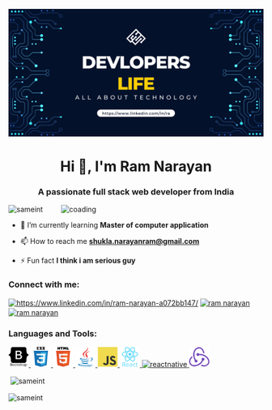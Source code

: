 ![logo](https://github.com/Sameint/Sameint/blob/main/Blue%20Yellow%20Futuristic%20Virtual%20Technology%20Blog%20Banner.png)
<h1 align="center">Hi 👋, I'm Ram Narayan</h1>
<h3 align="center">A passionate full stack web developer from India</h3>
<img align="right" alt="coading" width="400" src="https://www.iihglobal.com/wp-content/uploads/2019/02/dcsad.gif"/>
<p align="left"> <img src="https://komarev.com/ghpvc/?username=sameint&label=Profile%20views&color=0e75b6&style=flat" alt="sameint" /> </p>

- 🌱 I’m currently learning **Master of computer application**

- 📫 How to reach me **shukla.narayanram@gmail.com**

- ⚡ Fun fact **I think i am serious guy**

<h3 align="left">Connect with me:</h3>
<p align="left">
<a href="https://linkedin.com/in/https://www.linkedin.com/in/ram-narayan-a072bb147/" target="blank"><img align="center" src="https://raw.githubusercontent.com/rahuldkjain/github-profile-readme-generator/master/src/images/icons/Social/linked-in-alt.svg" alt="https://www.linkedin.com/in/ram-narayan-a072bb147/" height="30" width="40" /></a>
<a href="https://www.hackerrank.com/ram narayan" target="blank"><img align="center" src="https://raw.githubusercontent.com/rahuldkjain/github-profile-readme-generator/master/src/images/icons/Social/hackerrank.svg" alt="ram narayan" height="30" width="40" /></a>
<a href="https://www.leetcode.com/ram narayan" target="blank"><img align="center" src="https://raw.githubusercontent.com/rahuldkjain/github-profile-readme-generator/master/src/images/icons/Social/leet-code.svg" alt="ram narayan" height="30" width="40" /></a>
</p>

<h3 align="left">Languages and Tools:</h3>
<p align="left"> <a href="https://getbootstrap.com" target="_blank" rel="noreferrer"> <img src="https://raw.githubusercontent.com/devicons/devicon/master/icons/bootstrap/bootstrap-plain-wordmark.svg" alt="bootstrap" width="40" height="40"/> </a> <a href="https://www.w3schools.com/css/" target="_blank" rel="noreferrer"> <img src="https://raw.githubusercontent.com/devicons/devicon/master/icons/css3/css3-original-wordmark.svg" alt="css3" width="40" height="40"/> </a> <a href="https://www.w3.org/html/" target="_blank" rel="noreferrer"> <img src="https://raw.githubusercontent.com/devicons/devicon/master/icons/html5/html5-original-wordmark.svg" alt="html5" width="40" height="40"/> </a> <a href="https://www.java.com" target="_blank" rel="noreferrer"> <img src="https://raw.githubusercontent.com/devicons/devicon/master/icons/java/java-original.svg" alt="java" width="40" height="40"/> </a> <a href="https://developer.mozilla.org/en-US/docs/Web/JavaScript" target="_blank" rel="noreferrer"> <img src="https://raw.githubusercontent.com/devicons/devicon/master/icons/javascript/javascript-original.svg" alt="javascript" width="40" height="40"/> </a> <a href="https://reactjs.org/" target="_blank" rel="noreferrer"> <img src="https://raw.githubusercontent.com/devicons/devicon/master/icons/react/react-original-wordmark.svg" alt="react" width="40" height="40"/> </a> <a href="https://reactnative.dev/" target="_blank" rel="noreferrer"> <img src="https://reactnative.dev/img/header_logo.svg" alt="reactnative" width="40" height="40"/> </a> <a href="https://redux.js.org" target="_blank" rel="noreferrer"> <img src="https://raw.githubusercontent.com/devicons/devicon/master/icons/redux/redux-original.svg" alt="redux" width="40" height="40"/> </a> </p>

<p>&nbsp;<img align="center" src="https://github-readme-stats.vercel.app/api?username=sameint&show_icons=true&locale=en" alt="sameint" /></p>

<p><img align="center" src="https://github-readme-streak-stats.herokuapp.com/?user=sameint&" alt="sameint" /></p>
